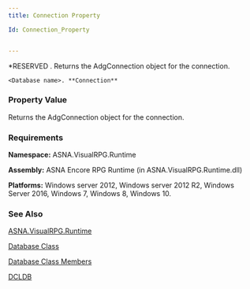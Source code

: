 ```yaml
---
title: Connection Property

Id: Connection_Property


---
```


*RESERVED . Returns the AdgConnection object for the connection. 

```
<Database name>. **Connection**  
```

### Property Value
Returns the AdgConnection object for the connection.

### Requirements
**Namespace:** ASNA.VisualRPG.Runtime 

**Assembly:** ASNA Encore RPG Runtime (in ASNA.VisualRPG.Runtime.dll) 

**Platforms:** Windows server 2012, Windows server 2012 R2, Windows Server 2016, Windows 7, Windows 8, Windows 10. 

### See Also
[ASNA.VisualRPG.Runtime](aerLrfRuntimeNamespace.html)

[Database Class](aerLrfDatabaseClass.html)

[Database Class Members](aerLrfDatabaseMembers.html)

[DCLDB](DCLDB.html) 
